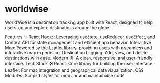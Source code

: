 # worldwise
WorldWise is a destination tracking app built with React, designed to help users log and explore destinations around the globe.

Features ✨
React Hooks: Leveraging useState, useReducer, useEffect, and Context API for state management and efficient app behavior.
Interactive Map: Powered by the Leaflet library, providing users with a seamless and interactive map experience.
Destination Logging: Add, view, and delete destinations with ease.
Modern UI: A clean, responsive, and user-friendly interface.
Tech Stack 🛠
React: Core library for building the user interface.
Leaflet: For map integration and geographical data visualization.
CSS Modules: Scoped styles for modular and maintainable code
